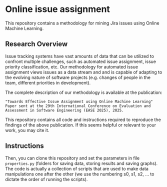 # Online issue assignment
This repository contains a methodology for mining Jira issues using Online Machine Learning.

## Research Overview
Issue tracking systems have vast amounts of data that can be utilized to confront
multiple challenges, such as automated issue assignment, issue priority classification,
etc. Our methodology for automated issue assignment views issues as a data stream and
and is capable of adapting to the evolving nature of software projects (e.g. changes
of people in the team, different priorities in development).

The complete description of our methodology is available at the publication:
```
"Towards Effective Issue Assignment using Online Machine Learning"
Paper sent at the 29th International Conference on Evaluation and
Assessment in Software Engineering (EASE 2025), 2025.
```

This repository contains all code and instructions required to reproduce the
findings of the above publication. If this seems helpful or relevant to your
work, you may cite it.

## Instructions
Then, you can clone this repository and set the parameters in file
`properties.py` (folders for saving data, storing results and saving graphs).
The code is actually a collection of scripts that are used to make data manipulations
one after the other (we use the numbering s0, s1, s2, ... to dictate the order of
running the scripts).

